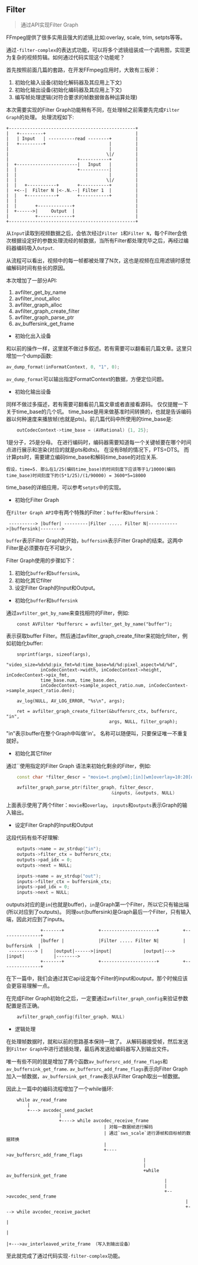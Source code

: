 ## Filter
> 通过API实现Filter Graph

FFmpeg提供了很多实用且强大的滤镜,比如:overlay, scale, trim, setpts等等。

通过`-filter-complex`的表达式功能，可以将多个滤镜组装成一个调用图，实现更为复杂的视频剪辑。如何通过代码实现这个功能呢？

首先按照前面几篇的套路，在开发FFmpeg应用时，大致有三板斧：

1. 初始化输入设备(初始化解码器及其应用上下文)
2. 初始化输出设备(初始化编码器及其应用上下文)
3. 编写帧处理逻辑(对符合要求的帧数据做各种运算处理)

本次需要实现的Filter Graph功能稍有不同，在处理帧之前需要先完成`Filter Graph`的处理。 处理流程如下:

```
+------------------------------------------------+
|   +---------+                                  |
|   | Input   | ----------read --------+         |
|   +---------+                        |         |
|                                      |         |
|                                     \|/        |
|                          +-----------+         |
|  +-----------------------|   Input   |         |
|  |                       +-----------|         |
|  |                                   |         |
|  |                                  \|/        |
|  |   +-----------+       +-----------+         |
|  +<--|  Filter N |<-.N.--| Filter 1  |         |
|  |   +-----------+       +-----------+         |
|  |                                             |
|  |       +-------------+                       |
|  +------>|     Output  |                       |
|          +-------------+                       |
+------------------------------------------------+
```

从`Input`读取到视频数据之后，会依次经过`Filter 1`和`Filter N`，每个Filter会依次根据设定好的参数处理流经的帧数据，当所有Filter都处理完毕之后，再经过编码器编码吸入`Output`.

从流程可以看出，视频中的每一帧都被处理了N次，这也是视频在应用滤镜时感觉编解码时间有些长的原因。

本次增加了一部分API:

1. avfilter_get_by_name
2. avfilter_inout_alloc
3. avfilter_graph_alloc
4. avfilter_graph_create_filter
5. avfilter_graph_parse_ptr
6. av_buffersink_get_frame

* 初始化出入设备

和以前的操作一样，这里就不做过多叙述。若有需要可以翻看前几篇文章。这里只增加一个dump函数:
```c++
av_dump_format(inFormatContext, 0, "1", 0);
```

`av_dump_format`可以输出指定FormatContext的数据，方便定位问题。

* 初始化输出设备

同样不做过多描述，若有需要可翻看前几篇文章或者直接看源码。 仅仅提醒一下关于time_base的几个坑。
time_base是用来做基准时间转换的，也就是告诉编码器以何种速度来播放帧(也就是pts)。前几篇代码中所使用的time_base是:

```c++
    outCodecContext->time_base = (AVRational) {1, 25};
```
1是分子，25是分母。 在进行编码时，编码器需要知道每一个关键帧要在哪个时间点进行展示和渲染(对应的就是pts和dts)。 在没有B帧的情况下，PTS=DTS。 而计算pts时，需要建立编码time_base和解码time_base的对应关系.

```
假设，time=5. 那么在1/25(编码time_base)的时间刻度下应该等于1/10000(编码time_base)时间刻度下的(5*1/25)/(1/90000) = 3600*5=18000
```

time_base的详细应用，可以参考`setpts`中的实现。

* 初始化Filter Graph

在`Filter Graph API`中有两个特殊的Filter：`buffer`和`buffersink`：

```
 ----------> |buffer| ---------|Filter ..... Filter N|----------->|buffersink|-------->
```

`buffer`表示Filter Graph的开始，`buffersink`表示Filter Graph的结束。这两中Filter是必须要存在不可缺少。

Filter Graph使用的步骤如下：
1. 初始化`buffer`和`buffersink`。
2. 初始化其它filter
3. 设定Filter Graph的Input和Output。

* 初始化`buffer`和`buffersink`

通过`avfilter_get_by_name`来查找相符的Filter，例如:

```
    const AVFilter *buffersrc = avfilter_get_by_name("buffer");
```

表示获取buffer Filter。然后通过avfilter_graph_create_filter来初始化filter，例如初始化buffer:

```
    snprintf(args, sizeof(args),
             "video_size=%dx%d:pix_fmt=%d:time_base=%d/%d:pixel_aspect=%d/%d",
             inCodecContext->width, inCodecContext->height, inCodecContext->pix_fmt,
             time_base.num, time_base.den,
             inCodecContext->sample_aspect_ratio.num, inCodecContext->sample_aspect_ratio.den);

    av_log(NULL, AV_LOG_ERROR, "%s\n", args);

    ret = avfilter_graph_create_filter(&buffersrc_ctx, buffersrc, "in",
                                       args, NULL, filter_graph);
```

"in"表示buffer在整个Graph中叫做'in'。 名称可以随便叫，只要保证唯一不重复就好。

* 初始化其它filter

通过``使用指定的Filter Graph 语法来初始化剩余的Filter，例如:
```c++
    const char *filter_descr = "movie=t.png[wm];[in][wm]overlay=10:20[out]";

    avfilter_graph_parse_ptr(filter_graph, filter_descr,
                                        &inputs, &outputs, NULL)
```

上面表示使用了两个filter：`movie`和`overlay`。 `inputs`和`outputs`表示Graph的输入输出。

* 设定Filter Graph的Input和Output

这段代码有些不好理解:

```c++
    outputs->name = av_strdup("in");
    outputs->filter_ctx = buffersrc_ctx;
    outputs->pad_idx = 0;
    outputs->next = NULL;

    inputs->name = av_strdup("out");
    inputs->filter_ctx = buffersink_ctx;
    inputs->pad_idx = 0;
    inputs->next = NULL;
```

outputs对应的是`in`(也就是buffer)，`in`是Graph第一个Filter，所以它只有输出端(所以对应到了outputs)。 同理`out`(buffersink)是Graph最后一个Filter，只有输入端，因此对应到了inputs。

```
             +-------+             +---------------------+         +---------------+
             |buffer |             |Filter ..... Filter N|         |   buffersink  |
 ----------> |    |output|------>|input|            |output|---> |input|           |-------->
             +-------+             +---------------------+         +---------------+
```

在下一篇中，我们会通过其它api设定每个Filter的input和output，那个时候应该会更容易理解一点。

在完成Filter Graph初始化之后，一定要通过`avfilter_graph_config`来验证参数配置是否正确。
```c++
    avfilter_graph_config(filter_graph, NULL)
```

* 逻辑处理

在处理帧数据时，就和以前的思路基本保持一致了。 从解码器接受帧，然后发送到`Filter Graph`中进行滤镜处理，最后再发送给编码器写入到输出文件。

唯一有些不同的就是增加了两个函数`av_buffersrc_add_frame_flags`和`av_buffersink_get_frame`. `av_buffersrc_add_frame_flags`表示向Filter Graph加入一帧数据，`av_buffersink_get_frame`表示从Filter Graph取出一帧数据。

因此上一篇中的编码流程增加了一个while循环:
```shell
    while av_read_frame
        |
        +---> avcodec_send_packet
                    |
                    +----> while avcodec_receive_frame
                                     | 对每一数据帧进行解码
                                     | 通过`sws_scale`进行源帧和目标帧的数据转换
                                     |
                                     +---->av_buffersrc_add_frame_flags
                                                    |
                                                    |
                                                    +while av_buffersink_get_frame
                                                            |
                                                            |
                                                            +-->avcodec_send_frame
                                                                    |
                                                                    +---> while avcodec_receive_packet
                                                                                    |
                                                                                    |
                                                                                    |+--->av_interleaved_write_frame （写入到输出设备）
```

至此就完成了通过代码实现`-filter-complex`功能。
